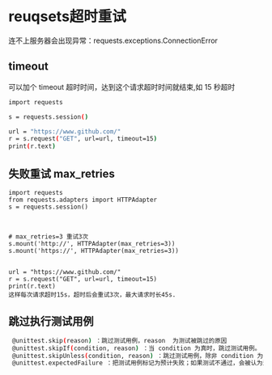<!--
 * @Descripttion: 
 * @Author: zlj
 * @Date: 2020-06-15 14:21:10
--> 
 
# reuqsets超时重试

连不上服务器会出现异常：requests.exceptions.ConnectionError
## timeout 

可以加个 timeout 超时时间，达到这个请求超时时间就结束,如 15 秒超时
```.bash
import requests

s = requests.session()

url = "https://www.github.com/"
r = s.request("GET", url=url, timeout=15)
print(r.text)
```

## 失败重试 max_retries

```.hash
import requests
from requests.adapters import HTTPAdapter
s = requests.session()



# max_retries=3 重试3次
s.mount('http://', HTTPAdapter(max_retries=3))
s.mount('https://', HTTPAdapter(max_retries=3))


url = "https://www.github.com/"
r = s.request("GET", url=url, timeout=15)
print(r.text)
这样每次请求超时15s，超时后会重试3次，最大请求时长45s.
```

## 跳过执行测试用例

```.bash
 @unittest.skip(reason) ：跳过测试用例，reason  为测试被跳过的原因
 @unittest.skipIf(condition, reason) ：当 condition 为真时，跳过测试用例。
 @unittest.skipUnless(condition, reason) ：跳过测试用例，除非 condition 为真
 @unittest.expectedFailure ：把测试用例标记为预计失败；如果测试不通过，会被认为测试成功；如果测试通过了，则被认为是测试失败
```
